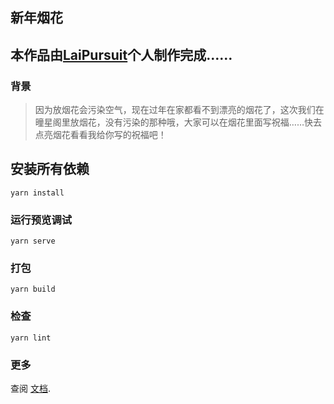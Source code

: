 ## 新年烟花
本作品由[LaiPursuit](https://github.com/LaiPursuit)个人制作完成……
---
### 背景
> 因为放烟花会污染空气，现在过年在家都看不到漂亮的烟花了，这次我们在曈星阁里放烟花，没有污染的那种哦，大家可以在烟花里面写祝福……快去点亮烟花看看我给你写的祝福吧！

## 安装所有依赖
```
yarn install
```

### 运行预览调试
```
yarn serve
```

### 打包
```
yarn build
```

### 检查
```
yarn lint
```

### 更多
查阅 [文档](https://cli.vuejs.org/config/).
